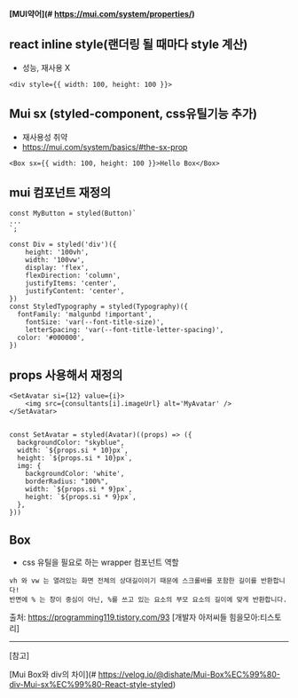 **[MUI약어](# https://mui.com/system/properties/)**

## react inline style(랜더링 될 때마다 style 계산)

- 성능, 재사용 X

```react
<div style={{ width: 100, height: 100 }}>
```

## Mui sx (styled-component, css유틸기능 추가)

- 재사용성 취약
- https://mui.com/system/basics/#the-sx-prop

```react
<Box sx={{ width: 100, height: 100 }}>Hello Box</Box>
```

## mui  컴포넌트 재정의

```react
const MyButton = styled(Button)`
...
`;
```

```react
const Div = styled('div')({
	height: '100vh',
	width: '100vw',
	display: 'flex',
	flexDirection: 'column',
	justifyItems: 'center',
	justifyContent: 'center',
})
const StyledTypography = styled(Typography)({
  fontFamily: 'malgunbd !important',
	fontSize: 'var(--font-title-size)',
	letterSpacing: 'var(--font-title-letter-spacing)',
  color: '#000000',
})

```



## props  사용해서 재정의

```react
<SetAvatar si={12} value={i}>
	<img src={consultants[i].imageUrl} alt='MyAvatar' />
</SetAvatar>


const SetAvatar = styled(Avatar)((props) => ({
  backgroundColor: "skyblue",
  width: `${props.si * 10}px`,
  height: `${props.si * 10}px`,
  img: {
    backgroundColor: 'white',
    borderRadius: "100%",
    width: `${props.si * 9}px`,
    height: `${props.si * 9}px`,
  },
}))
```



## Box

- css 유틸을 필요로 하는  wrapper 컴포넌트 역할

  



```
vh 와 vw 는 열려있는 화면 전체의 상대길이이기 때문에 스크롤바를 포함한 길이를 반환합니다!
반면에 % 는 창이 중심이 아닌, %를 쓰고 있는 요소의 부모 요소의 길이에 맞게 반환합니다.
```

출처: https://programming119.tistory.com/93 [개발자 아저씨들 힘을모아:티스토리]



---

[참고]

[Mui Box와 div의 차이](# https://velog.io/@dishate/Mui-Box%EC%99%80-div-Mui-sx%EC%99%80-React-style-styled)
[](#)